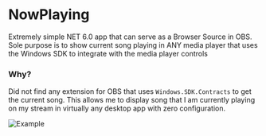 ﻿# NowPlaying
Extremely simple NET 6.0 app that can serve as a Browser Source in OBS.
Sole purpose is to show current song playing in ANY media player that uses
the Windows SDK to integrate with the media player controls

### Why?
Did not find any extension for OBS that uses `Windows.SDK.Contracts`
to get the current song. This allows me to display song that I am currently 
playing on my stream in virtually any desktop app with zero configuration.


![Example](https://i.imgur.com/4URUrT3.png)
